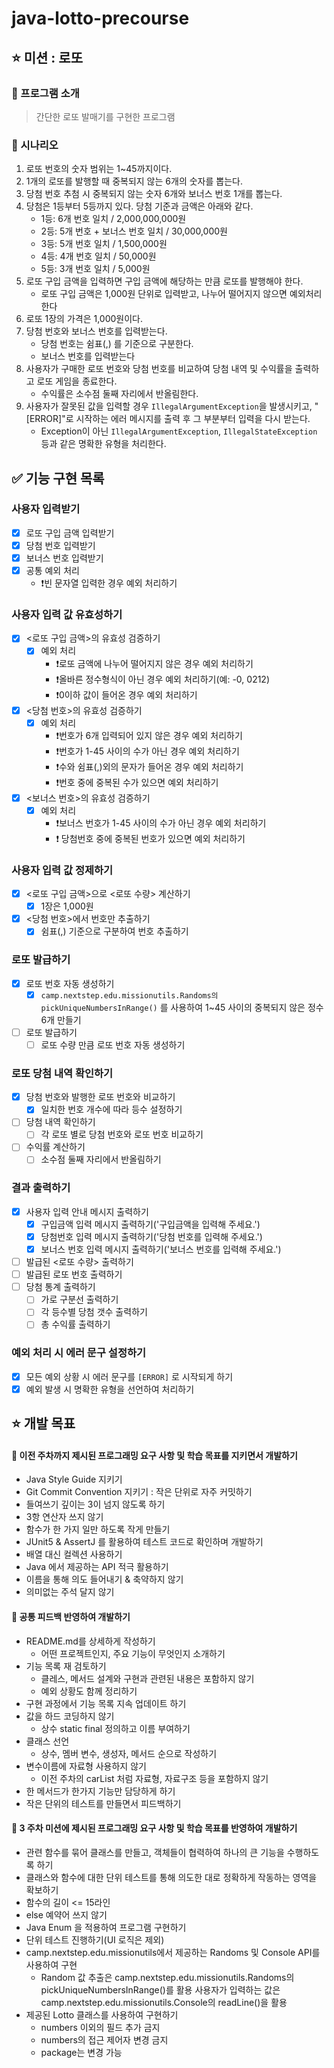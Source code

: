 # java-lotto-precourse

## ⭐ 미션 : 로또

### 📢 프로그램 소개

> 간단한 로또 발매기를 구현한 프로그램

### 📢 시나리오

1. 로또 번호의 숫자 범위는 1~45까지이다.
2. 1개의 로또를 발행할 때 중복되지 않는 6개의 숫자를 뽑는다.
3. 당첨 번호 추첨 시 중복되지 않는 숫자 6개와 보너스 번호 1개를 뽑는다.
4. 당첨은 1등부터 5등까지 있다. 당첨 기준과 금액은 아래와 같다.
    - 1등: 6개 번호 일치 / 2,000,000,000원
    - 2등: 5개 번호 + 보너스 번호 일치 / 30,000,000원
    - 3등: 5개 번호 일치 / 1,500,000원
    - 4등: 4개 번호 일치 / 50,000원
    - 5등: 3개 번호 일치 / 5,000원
5. 로또 구입 금액을 입력하면 구입 금액에 해당하는 만큼 로또를 발행해야 한다.
    - 로또 구입 금액은 1,000원 단위로 입력받고, 나누어 떨어지지 않으면 예외처리한다
6. 로또 1장의 가격은 1,000원이다.
7. 당첨 번호와 보너스 번호를 입력받는다.
    - 당첨 번호는 쉼표(,) 를 기준으로 구분한다.
    - 보너스 번호를 입력받는다
8. 사용자가 구매한 로또 번호와 당첨 번호를 비교하여 당첨 내역 및 수익률을 출력하고 로또 게임을 종료한다.
    - 수익률은 소수점 둘째 자리에서 반올림한다.
9. 사용자가 잘못된 값을 입력할 경우 `IllegalArgumentException`을 발생시키고, "[ERROR]"로 시작하는 에러 메시지를 출력 후 그 부분부터 입력을 다시 받는다.
    - Exception이 아닌 `IllegalArgumentException`, `IllegalStateException` 등과 같은 명확한 유형을 처리한다.

✅ 기능 구현 목록
---

### 사용자 입력받기

- [x] 로또 구입 금액 입력받기
- [x] 당첨 번호 입력받기
- [x] 보너스 번호 입력받기
- [x] 공통 예외 처리
    - ❗빈 문자열 입력한 경우 예외 처리하기

### 사용자 입력 값 유효성하기

- [x] <로또 구입 금액>의 유효성 검증하기
    - [x] 예외 처리
        - ❗로또 금액에 나누어 떨어지지 않은 경우 예외 처리하기
        - ❗올바른 정수형식이 아닌 경우 예외 처리하기(예: -0, 0212)
        - ❗0이하 값이 들어온 경우 예외 처리하기

- [x] <당첨 번호>의 유효성 검증하기
    - [x] 예외 처리
        - ❗번호가 6개 입력되어 있지 않은 경우 예외 처리하기
        - ❗번호가 1-45 사이의 수가 아닌 경우 예외 처리하기
        - ❗수와 쉼표(,)외의 문자가 들어온 경우 예외 처리하기
        - ❗번호 중에 중복된 수가 있으면 예외 처리하기

- [x] <보너스 번호>의 유효성 검증하기
    - [x] 예외 처리
        - ❗보너스 번호가 1-45 사이의 수가 아닌 경우 예외 처리하기
        - ❗ 당첨번호 중에 중복된 번호가 있으면 예외 처리하기

### 사용자 입력 값 정제하기

- [x] <로또 구입 금액>으로 <로또 수량> 계산하기
    - [x] 1장은 1,000원

- [x] <당첨 번호>에서 번호만 추출하기
    - [x] 쉼표(,) 기준으로 구분하여 번호 추출하기

### 로또 발급하기

- [x] 로또 번호 자동 생성하기
    - [x] `camp.nextstep.edu.missionutils.Randoms의 pickUniqueNumbersInRange()` 를 사용하여
      1~45 사이의 중복되지 않은 정수 6개 만들기
- [ ] 로또 발급하기
    - [ ] 로또 수량 만큼 로또 번호 자동 생성하기

### 로또 당첨 내역 확인하기

- [x] 당첨 번호와 발행한 로또 번호와 비교하기
    - [x] 일치한 번호 개수에 따라 등수 설정하기
- [ ] 당첨 내역 확인하기
    - [ ] 각 로또 별로 당첨 번호와 로또 번호 비교하기
- [ ] 수익률 계산하기
    - [ ] 소수점 둘째 자리에서 반올림하기

### 결과 출력하기

- [x] 사용자 입력 안내 메시지 출력하기
    - [x] 구입금액 입력 메시지 출력하기('구입금액을 입력해 주세요.')
    - [x] 당첨번호 입력 메시지 출력하기('당첨 번호를 입력해 주세요.')
    - [x] 보너스 번호 입력 메시지 출력하기('보너스 번호를 입력해 주세요.')
- [ ] 발급된 <로또 수량> 출력하기
- [ ] 발급된 로또 번호 출력하기
- [ ] 당첨 통계 출력하기
    - [ ] 가로 구분선 출력하기
    - [ ] 각 등수별 당첨 갯수 출력하기
    - [ ] 총 수익률 출력하기

### 예외 처리 시 에러 문구 설정하기

- [x] 모든 예외 상황 시 에러 문구를 `[ERROR]` 로 시작되게 하기
- [x] 예외 발생 시 명확한 유형을 선언하여 처리하기

⭐ 개발 목표
---

#### 📍 이전 주차까지 제시된 프로그래밍 요구 사항 및 학습 목표를 지키면서 개발하기

- Java Style Guide 지키기
- Git Commit Convention 지키기 : 작은 단위로 자주 커밋하기
- 들여쓰기 깊이는 3이 넘지 않도록 하기
- 3항 연산자 쓰지 않기
- 함수가 한 가지 일만 하도록 작게 만들기
- JUnit5 & AssertJ 를 활용하여 테스트 코드로 확인하며 개발하기
- 배열 대신 컬렉션 사용하기
- Java 에서 제공하는 API 적극 활용하기
- 이름을 통해 의도 들어내기 & 축약하지 않기
- 의미없는 주석 달지 않기

#### 📍 공통 피드백 반영하여 개발하기

- README.md를 상세하게 작성하기
    - 어떤 프로젝트인지, 주요 기능이 무엇인지 소개하기
- 기능 목록 재 검토하기
    - 클레스, 메서드 설계와 구현과 관련된 내용은 포함하지 않기
    - 예외 상황도 함께 정리하기
- 구현 과정에서 기능 목록 지속 업데이트 하기
- 값을 하드 코딩하지 않기
    - 상수 static final 정의하고 이름 부여하기
- 클래스 선언
    - 상수, 멤버 변수, 생성자, 메서드 순으로 작성하기
- 변수이름에 자료형 사용하지 않기
    - 이전 주차의 carList 처럼 자료형, 자료구조 등을 포함하지 않기
- 한 메서드가 한가지 기능만 담당하게 하기
- 작은 단위의 테스트를 만들면서 피드백하기

#### 📍️ 3 주차 미션에 제시된 프로그래밍 요구 사항 및 학습 목표를 반영하여 개발하기

- 관련 함수를 묶어 클래스를 만들고, 객체들이 협력하여 하나의 큰 기능을 수행하도록 하기
- 클래스와 함수에 대한 단위 테스트를 통해 의도한 대로 정확하게 작동하는 영역을 확보하기
- 함수의 길이 <= 15라인
- else 예약어 쓰지 않기
- Java Enum 을 적용하여 프로그램 구현하기
- 단위 테스트 진행하기(UI 로직은 제외)
- camp.nextstep.edu.missionutils에서 제공하는 Randoms 및 Console API를 사용하여 구현
    - Random 값 추출은 camp.nextstep.edu.missionutils.Randoms의 pickUniqueNumbersInRange()를 활용
      사용자가 입력하는 값은 camp.nextstep.edu.missionutils.Console의 readLine()을 활용
- 제공된 Lotto 클래스를 사용하여 구현하기
    - numbers 이외의 필드 추가 금지
    - numbers의 접근 제어자 변경 금지
    - package는 변경 가능